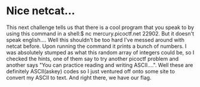 # Nice netcat...

This next challenge tells us that there is a cool program that you speak to by using this command in a shell:$ nc mercury.picoctf.net 22902. But it doesn't speak english.... Well this shouldn't be too hard I've messed around with netcat before. Upon running the command it prints a bunch of numbers. I was absolutely stumped as what this random array of integers could be, so I checked the hints, one of them say to try another picoctf problem and another says "You can practice reading and writing ASCII....". Well these are definitely ASCII(askey) codes so I just ventured off onto some site to convert my ASCII to text. And right there, we have our flag.
